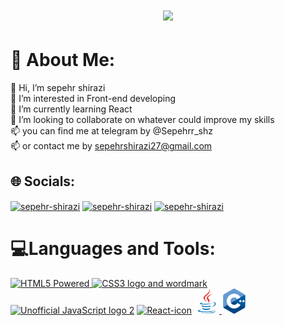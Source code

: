 <h1 align="center">
  <a href="https://git.io/typing-svg">
  <img src="https://readme-typing-svg.herokuapp.com/?lines=Hello,+There!+👋;I'm+Sepehr+Shirazi;Nice+to+meet+you!&center=true&size=30&color=fe428e">
  </a>
</h1>

# 💫 About Me:
👋 Hi, I’m sepehr shirazi<br>
👀 I’m interested in Front-end developing<br>
🌱 I’m currently learning React<br>
💞️ I’m looking to collaborate on whatever could improve my skills<br>
📫 you can find me at telegram by @Sepehrr_shz<br>
📫 or contact me by sepehrshirazi27@gmail.com

## 🌐 Socials:

<p align="left">
<a href="https://www.linkedin.com/in/sepehr-shirazi-61100422b/" target="blank"><img align="center" src="https://raw.githubusercontent.com/rahuldkjain/github-profile-readme-generator/master/src/images/icons/Social/linked-in-alt.svg" alt="sepehr-shirazi" height="30" width="40" /></a>

  <a href="https://sepehrshirazi27@gmail.com" target="blank">
  <img align="center" src="https://www.freepnglogos.com/uploads/logo-gmail-png/logo-gmail-png-gmail-icon-download-png-and-vector-1.png" alt="sepehr-shirazi" height="30" width="40" /></a>

  <a href="https://t.me/Sepehrr_shz" target="blank">
  <img align="center" src="https://img.icons8.com/fluency/48/null/telegram-app.png" alt="sepehr-shirazi" /></a>
  
# 💻Languages and Tools:
<p align="left">
<a href="http://www.w3.org/html/logo/">
<img src="https://www.w3.org/html/logo/badge/html5-badge-h-solo.png" width="63" height="64" alt="HTML5 Powered" title="HTML5 Powered">
</a>
<a title="Rudloff, CC BY 3.0 &lt;https://creativecommons.org/licenses/by/3.0&gt;, via Wikimedia Commons" href="https://commons.wikimedia.org/wiki/File:CSS3_logo_and_wordmark.svg"><img width="40" alt="CSS3 logo and wordmark" src="https://upload.wikimedia.org/wikipedia/commons/thumb/d/d5/CSS3_logo_and_wordmark.svg/40px-CSS3_logo_and_wordmark.svg.png"></a>
  <a title="Chris Williams, Public domain, via Wikimedia Commons" href="https://commons.wikimedia.org/wiki/File:Unofficial_JavaScript_logo_2.svg"><img width="40" alt="Unofficial JavaScript logo 2" src="https://upload.wikimedia.org/wikipedia/commons/thumb/9/99/Unofficial_JavaScript_logo_2.svg/40px-Unofficial_JavaScript_logo_2.svg.png"></a>
  <a title="Facebook, Public domain, via Wikimedia Commons" href="https://commons.wikimedia.org/wiki/File:React-icon.svg"><img width="40" alt="React-icon" src="https://upload.wikimedia.org/wikipedia/commons/thumb/a/a7/React-icon.svg/40px-React-icon.svg.png"></a>
  <a href="https://www.java.com" target="_blank" rel="noreferrer"> <img src="https://raw.githubusercontent.com/devicons/devicon/master/icons/java/java-original.svg" alt="java" width="40" height="40"/> </a> 
 <!-- <a href="https://www.cprogramming.com/" target="_blank" rel="noreferrer"> <img src="https://raw.githubusercontent.com/devicons/devicon/master/icons/c/c-original.svg" alt="c" width="40" height="40"/> </a> -->
 <a href="https://www.w3schools.com/cpp/" target="_blank" rel="noreferrer"> <img src="https://raw.githubusercontent.com/devicons/devicon/master/icons/cplusplus/cplusplus-original.svg" alt="cplusplus" width="40" height="40"/> </a>
</p>
